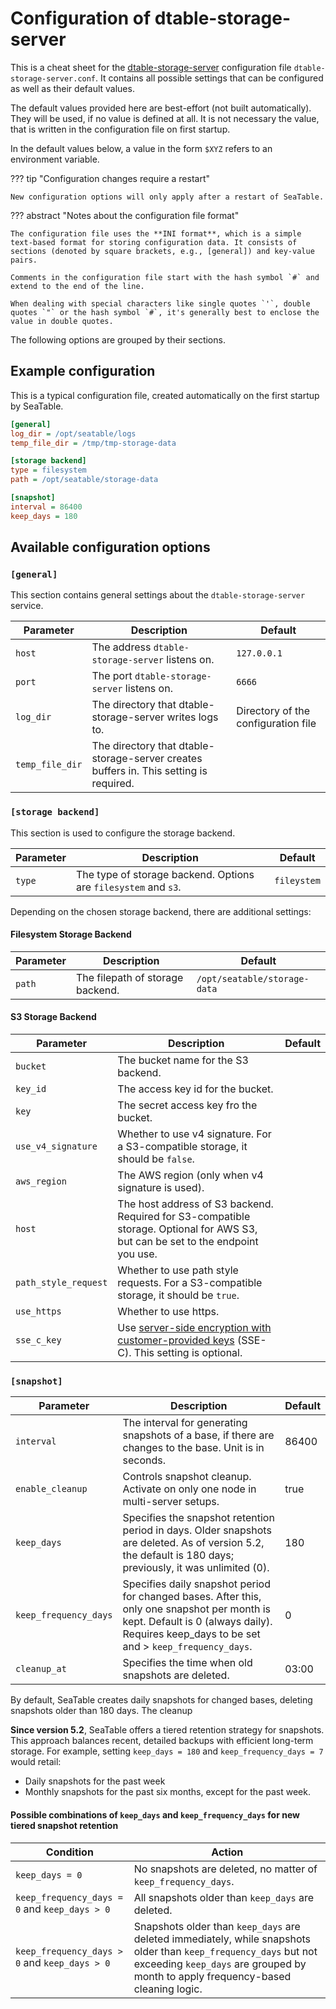 # Configuration of dtable-storage-server

This is a cheat sheet for the [dtable-storage-server](/introduction/architecture/#dtable-storage-server) configuration file `dtable-storage-server.conf`. It contains all possible settings that can be configured as well as their default values.

The default values provided here are best-effort (not built automatically). They will be used, if no value is defined at all. It is not necessary the value, that is written in the configuration file on first startup.

In the default values below, a value in the form `$XYZ` refers to an environment variable.

??? tip "Configuration changes require a restart"

    New configuration options will only apply after a restart of SeaTable.

??? abstract "Notes about the configuration file format"

    The configuration file uses the **INI format**, which is a simple text-based format for storing configuration data. It consists of sections (denoted by square brackets, e.g., [general]) and key-value pairs.

    Comments in the configuration file start with the hash symbol `#` and extend to the end of the line.

    When dealing with special characters like single quotes `'`, double quotes `"` or the hash symbol `#`, it's generally best to enclose the value in double quotes.

The following options are grouped by their sections.

## Example configuration

This is a typical configuration file, created automatically on the first startup by SeaTable.

```ini
[general]
log_dir = /opt/seatable/logs
temp_file_dir = /tmp/tmp-storage-data

[storage backend]
type = filesystem
path = /opt/seatable/storage-data

[snapshot]
interval = 86400
keep_days = 180
```

## Available configuration options

### `[general]`

This section contains general settings about the `dtable-storage-server` service.

| Parameter       | Description                                                                            | Default                             |
| --------------- | -------------------------------------------------------------------------------------- | ----------------------------------- |
| `host`          | The address `dtable-storage-server` listens on.                                        | `127.0.0.1`                         |
| `port`          | The port `dtable-storage-server` listens on.                                           | `6666`                              |
| `log_dir`       | The directory that dtable-storage-server writes logs to.                               | Directory of the configuration file |
| `temp_file_dir` | The directory that dtable-storage-server creates buffers in. This setting is required. |                                     |

### `[storage backend]`

This section is used to configure the storage backend.

| Parameter | Description                                                     | Default     |
| --------- | --------------------------------------------------------------- | ----------- |
| `type`    | The type of storage backend. Options are `filesystem` and `s3`. | `fileystem` |

Depending on the chosen storage backend, there are additional settings:

#### Filesystem Storage Backend

| Parameter | Description                      | Default                      |
| --------- | -------------------------------- | ---------------------------- |
| `path`    | The filepath of storage backend. | `/opt/seatable/storage-data` |

#### S3 Storage Backend

| Parameter            | Description                                                                                                                            | Default |
| -------------------- | -------------------------------------------------------------------------------------------------------------------------------------- | ------- |
| `bucket`             | The bucket name for the S3 backend.                                                                                                    |         |
| `key_id`             | The access key id for the bucket.                                                                                                      |         |
| `key`                | The secret access key fro the bucket.                                                                                                  |         |
| `use_v4_signature`   | Whether to use v4 signature. For a S3-compatible storage, it should be `false`.                                                        |         |
| `aws_region`         | The AWS region (only when v4 signature is used).                                                                                       |         |
| `host`               | The host address of S3 backend. Required for S3-compatible storage. Optional for AWS S3, but can be set to the endpoint you use.       |         |
| `path_style_request` | Whether to use path style requests. For a S3-compatible storage, it should be `true`.                                                  |         |
| `use_https`          | Whether to use https.                                                                                                                  |         |
| `sse_c_key`          | Use [server-side encryption with customer-provided keys](../installation/advanced/s3-encryption.md) (SSE-C). This setting is optional. |         |

### `[snapshot]`

<!-- md:version 5.2 -->

| Parameter             | Description                                                                                                                                                                                | Default |
| --------------------- | ------------------------------------------------------------------------------------------------------------------------------------------------------------------------------------------ | ------- |
| `interval`            | The interval for generating snapshots of a base, if there are changes to the base. Unit is in seconds.                                                                                     | 86400   |
| `enable_cleanup`      | Controls snapshot cleanup. Activate on only one node in multi-server setups.                                                                                                               | true    |
| `keep_days`           | Specifies the snapshot retention period in days. Older snapshots are deleted. As of version 5.2, the default is 180 days; previously, it was unlimited (0).                                | 180     |
| `keep_frequency_days` | Specifies daily snapshot period for changed bases. After this, only one snapshot per month is kept. Default is 0 (always daily). Requires keep_days to be set and > `keep_frequency_days`. | 0       |
| `cleanup_at`          | Specifies the time when old snapshots are deleted.                                                                                                                                         | 03:00   |

By default, SeaTable creates daily snapshots for changed bases, deleting snapshots older than 180 days. The cleanup

**Since version 5.2**, SeaTable offers a tiered retention strategy for snapshots. This approach balances recent, detailed backups with efficient long-term storage.
For example, setting `keep_days = 180` and `keep_frequency_days = 7` would retail:

- Daily snapshots for the past week
- Monthly snapshots for the past six months, except for the past week.

#### Possible combinations of  `keep_days` and `keep_frequency_days` for new tiered snapshot retention

| Condition                                     | Action                                                                                                                                                                                                 |
| --------------------------------------------- | ------------------------------------------------------------------------------------------------------------------------------------------------------------------------------------------------------ |
| `keep_days = 0`                               | No snapshots are deleted, no matter of `keep_frequency_days`.                                                                                                                                          |
| `keep_frequency_days = 0` and `keep_days > 0` | All snapshots older than `keep_days` are deleted.                                                                                                                                                      |
| `keep_frequency_days > 0` and `keep_days > 0` | Snapshots older than `keep_days` are deleted immediately, while snapshots older than `keep_frequency_days` but not exceeding `keep_days` are grouped by month to apply frequency-based cleaning logic. |